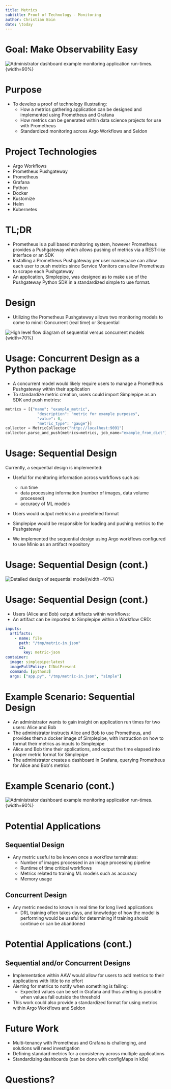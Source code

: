 ```yaml
---
title: Metrics
subtitle: Proof of Technology - Monitoring
author: Christian Boin
date: \today
---
```


# Goal: Make Observability Easy
![Administrator dashboard example monitoring application run-times.](../assets/dashboard.png){width=90%}

# Purpose

- To develop a proof of technology illustrating:
  - How a metrics gathering application can be designed and implemented using Prometheus and Grafana
  - How metrics can be generated within data science projects for use with Prometheus
  - Standardized monitoring across Argo Workflows and Seldon

# Project Technologies

- Argo Workflows
- Prometheus Pushgateway
- Prometheus
- Grafana
- Python
- Docker
- Kustomize
- Helm
- Kubernetes

# TL;DR
- Prometheus is a pull based monitoring system, however Prometheus provides a Pushgateway 
which allows pushing of metrics via a REST-like interface or an SDK
- Installing a Prometheus Pushgateway per user namespace can allow each user to push metrics
since Service Monitors can allow Prometheus to scrape each Pushgateway
- An application, Simplepipe, was designed as to make use of the Pushgateway Python SDK in
a standardized simple to use format.

# Design
- Utilizing the Prometheus Pushgateway allows two monitoring models to come to mind:
Concurrent (real time) or Sequential

![High level flow diagram of sequential versus concurrent models](../assets/seqvconc.png){width=70%}

# Usage:  Concurrent Design as a Python package
- A concurrent model would likely require users to manage a Prometheus Pushgateway 
within their application
- To standardize metric creation, users could import Simplepipe as an SDK and push metrics:
```python
metrics = [{"name": "example_metric",
              "description": "metric for example purposes",
              "value": 0,
              "metric_type": "gauge"}]
collector = MetricCollector("http://localhost:9091")
collector.parse_and_push(metrics=metrics, job_name="example_from_dict")
```

# Usage:  Sequential Design
Currently, a sequential design is implemented:

- Useful for monitoring information across workflows such as: 
  - run time 
  - data processing information (number of images, data volume processed)
  - accuracy of ML models

- Users would output metrics in a predefined format
- Simplepipe would be responsible for loading and pushing metrics to the Pushgateway
- We implemented the sequential design using Argo workflows configured to use Minio as an
artifact repository

# Usage:  Sequential Design (cont.)

![Detailed design of sequential model](../assets/design.png){width=40%}

# Usage:  Sequential Design (cont.)
- Users (Alice and Bob) output artifacts within workflows:
- An artifact can be imported to Simplepipe within a Workflow CRD:
```yaml
inputs:
  artifacts:
    - name: file
      path: "/tmp/metric-in.json"
      s3:
        key: metric-json
container:
  image: simplepipe:latest
  imagePullPolicy: IfNotPresent
  command: [python3]
  args: ["app.py", "/tmp/metric-in.json", "simple"]
```

# Example Scenario: Sequential Design

- An administrator wants to gain insight on application run times for two users: Alice and Bob
- The administrator instructs Alice and Bob to use Prometheus, and provides them a docker
  image of Simplepipe, with instruction on how to format their metrics as inputs to Simplepipe
- Alice and Bob time their applications, and output the time elapsed into proper metric format for Simplepipe
- The administrator creates a dashboard in Grafana, querying Prometheus for Alice and Bob's metrics

# Example Scenario (cont.)
![Administrator dashboard example monitoring application run-times.](../assets/dashboard.png){width=90%}

# Potential Applications

## Sequential Design
- Any metric useful to be known once a workflow terminates:
  - Number of images processed in an image processing pipeline
  - Runtime of time critical workflows
  - Metrics related to training ML models such as accuracy
  - Memory usage

## Concurrent Design
- Any metric needed to known in real time for long lived applications
  - DRL training often takes days, and knowledge of how the model is performing would be useful
for determining if training should continue or can be abandoned

# Potential Applications (cont.)
## Sequential and/or Concurrent Designs
- Implementation within AAW would allow for users to add metrics to their applications with
  little to no effort
- Alerting for metrics to notify when something is failing:
  - Expected values can be set in Grafana and thus alerting is possible when values fall outside
  the threshold
- This work could also provide a standardized format for using metrics within Argo Workflows
and Seldon

# Future Work
- Multi-tenancy with Prometheus and Grafana is challenging, and solutions will need investigation
- Defining standard metrics for a consistency across multiple applications
- Standardizing dashboards (can be done with configMaps in k8s)

# Questions?
